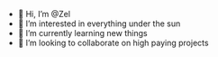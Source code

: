 - 👋 Hi, I’m @Zel
- 👀 I’m interested in everything under the sun
- 🌱 I’m currently learning new things 
- 💞️ I’m looking to collaborate on high paying projects

<!---
Aslan1110/Aslan1110 is a ✨ special ✨ repository because its `README.md` (this file) appears on your GitHub profile.
You can click the Preview link to take a look at your changes.
--->
